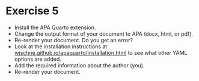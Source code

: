 # Exercise 5

* Install the APA Quarto extension.
* Change the output format of your document to APA (docx, html, or pdf). 
* Re-render your document. Do you get an error?
* Look at the installation instructions at [wjschne.github.io/apaquarto/installation.html](https://wjschne.github.io/apaquarto/installation.html) to see what other YAML options are added.
* Add the required information about the author (you).
* Re-render your document.